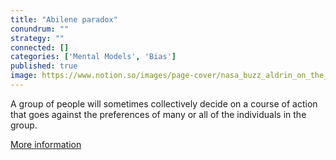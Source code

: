 ```yaml
---
title: "Abilene paradox"
conundrum: ""
strategy: ""
connected: []
categories: ['Mental Models', 'Bias']
published: true
image: https://www.notion.so/images/page-cover/nasa_buzz_aldrin_on_the_moon.jpg
---
```


A group of people will sometimes collectively decide on a course of action that goes against the preferences of many or all of the individuals in the group.

[More information](https://en.wikipedia.org/wiki/Abilene_paradox)


